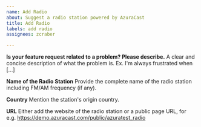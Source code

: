 ```yaml
---
name: Add Radio
about: Suggest a radio station powered by AzuraCast
title: Add Radio
labels: add radio
assignees: zcraber

---
```


**Is your feature request related to a problem? Please describe.**
A clear and concise description of what the problem is. Ex. I'm always frustrated when [...]

**Name of the Radio Station**
Provide the complete name of the radio station including FM/AM frequency (if any).

**Country**
Mention the station's origin country.

**URL**
Either add the website of the radio station or a public page URL, for e.g. https://demo.azuracast.com/public/azuratest_radio
